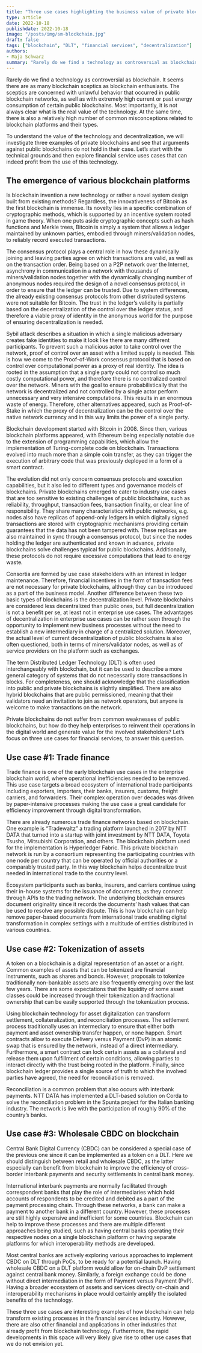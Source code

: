 ```yaml
---
title: "Three use cases highlighting the business value of private blockchain"
type: article
date: 2022-10-18
publishdate: 2022-10-18
image: "/posts/img/sm-blockchain.jpg"
draft: false
tags: ["blockchain", "DLT", "financial services", "decentralization"]
authors:
- Maja Schwarz
summary: "Rarely do we find a technology as controversial as blockchain. It seems there are as many blockchain sceptics as blockchain enthusiasts. The sceptics are concerned with unlawful behavior that occurred in public blockchain networks, as well as with extremely high current or past energy consumption of certain public blockchains."
---
```


Rarely do we find a technology as controversial as blockchain. It seems there are as many blockchain sceptics as blockchain enthusiasts. The sceptics are concerned with unlawful behavior that occurred in public blockchain networks, as well as with extremely high current or past energy consumption of certain public blockchains. Most importantly, it is not always clear what is the real value of the technology. At the same time, there is also a relatively high number of common misconceptions related to blockchain platforms and their types. 

To understand the value of the technology and decentralization, we will investigate three examples of private blockchains and see that arguments against public blockchains do not hold in their case. Let’s start with the technical grounds and then explore financial service uses cases that can indeed profit from the use of this technology.

## The emergence of various blockchain platforms

Is blockchain invention a new technology or rather a novel system design built from existing methods? Regardless, the innovativeness of Bitcoin as the first blockchain is immense. Its novelty lies in a specific combination of cryptographic methods, which is supported by an incentive system rooted in game theory. When one puts aside cryptographic concepts such as hash functions and Merkle trees, Bitcoin is simply a system that allows a ledger maintained by unknown parties, embodied through miners/validation nodes, to reliably record executed transactions. 

The consensus protocol plays a central role in how these dynamically joining and leaving parties agree on which transactions are valid, as well as on the transaction order. Being based on a P2P network over the Internet, asynchrony in communication in a network with thousands of miners/validation nodes together with the dynamically changing number of anonymous nodes required the design of a novel consensus protocol, in order to ensure that the ledger can be trusted. Due to system differences, the already existing consensus protocols from other distributed systems were not suitable for Bitcoin. The trust in the ledger’s validity is partially based on the decentralization of the control over the ledger status, and therefore a viable proxy of identity in the anonymous world for the purpose of ensuring decentralization is needed. 

Sybil attack describes a situation in which a single malicious adversary creates fake identities to make it look like there are many different participants. To prevent such a malicious actor to take control over the network, proof of control over an asset with a limited supply is needed. This is how we come to the Proof-of-Work consensus protocol that is based on control over computational power as a proxy of real identity. The idea is rooted in the assumption that a single party could not control so much costly computational power, and therefore there is no centralized control over the network. Miners with the goal to ensure probabilistically that the network is decentralized and not controlled by a single actor perform unnecessary and very intensive computations. This results in an enormous waste of energy. Therefore, other alternatives appeared, such as Proof-of-Stake in which the proxy of decentralization can be the control over the native network currency and in this way limits the power of a single party. 

Blockchain development started with Bitcoin in 2008. Since then, various blockchain platforms appeared, with Ethereum being especially notable due to the extension of programming capabilities, which allow the implementation of Turing-complete code on blockchain. Transactions evolved into much more than a simple coin transfer, as they can trigger the execution of arbitrary code that was previously deployed in a form of a smart contract. 

The evolution did not only concern consensus protocols and execution capabilities, but it also led to different types and governance models of blockchains. Private blockchains emerged to cater to industry use cases that are too sensitive to existing challenges of public blockchains, such as reliability, throughput, transaction fees, transaction finality, or clear line of responsibility. They share many characteristics with public networks, e.g. nodes also have replicas of append-only ledgers in which digitally signed transactions are stored with cryptographic mechanisms providing certain guarantees that the data has not been tampered with. These replicas are also maintained in sync through a consensus protocol, but since the nodes holding the ledger are authenticated and known in advance, private blockchains solve challenges typical for public blockchains. Additionally, these protocols do not require excessive computations that lead to energy waste. 

Consortia are formed by use case stakeholders with an interest in ledger maintenance. Therefore, financial incentives in the form of transaction fees are not necessary for private blockchains, although they can be introduced as a part of the business model. Another difference between these two basic types of blockchains is the decentralization level. Private blockchains are considered less decentralized than public ones, but full decentralization is not a benefit per se, at least not in enterprise use cases. The advantages of decentralization in enterprise use cases can be rather seen through the opportunity to implement new business processes without the need to establish a new intermediary in charge of a centralized solution. Moreover, the actual level of current decentralization of public blockchains is also often questioned, both in terms of miners/validator nodes, as well as of service providers on the platform such as exchanges. 

The term Distributed Ledger Technology (DLT) is often used interchangeably with blockchain, but it can be used to describe a more general category of systems that do not necessarily store transactions in blocks. For completeness, one should acknowledge that the classification into public and private blockchains is slightly simplified. There are also hybrid blockchains that are public permissioned, meaning that their validators need an invitation to join as network operators, but anyone is welcome to make transactions on the network. 

Private blockchains do not suffer from common weaknesses of public blockchains, but how do they help enterprises to reinvent their operations in the digital world and generate value for the involved stakeholders? Let’s focus on three use cases for financial services, to answer this question. 

## Use case #1: Trade finance

Trade finance is one of the early blockchain use cases in the enterprise blockchain world, where operational inefficiencies needed to be removed. This use case targets a broad ecosystem of international trade participants including exporters, importers, their banks, insurers, customs, freight carriers, and forwarders. Their complex operation over decades was driven by paper-intensive processes making the use case a great candidate for efficiency improvement through digital transformation.   

There are already numerous trade finance networks based on blockchain. One example is “Tradewaltz” a trading platform launched in 2017 by NTT DATA that turned into a startup with joint investment by NTT DATA, Toyota Tsusho, Mitsubishi Corporation, and others. The blockchain platform used for the implementation is Hyperledger Fabric. This private blockchain network is run by a consortium representing the participating countries with one node per country that can be operated by official authorities or a comparably trusted party. In this way blockchain helps decentralize trust needed in international trade to the country level. 

Ecosystem participants such as banks, insurers, and carriers continue using their in-house systems for the issuance of documents, as they connect through APIs to the trading network. The underlying blockchain ensures document originality since it records the documents’ hash values that can be used to resolve any possible dispute. This is how blockchain can help remove paper-based documents from international trade enabling digital transformation in complex settings with a multitude of entities distributed in various countries. 


## Use case #2: Tokenization of assets

A token on a blockchain is a digital representation of an asset or a right. Common examples of assets that can be tokenized are financial instruments, such as shares and bonds. However, proposals to tokenize traditionally non-bankable assets are also frequently emerging over the last few years. There are some expectations that the liquidity of some asset classes could be increased through their tokenization and fractional ownership that can be easily supported through the tokenization process. 

Using blockchain technology for asset digitalization can transform settlement, collateralization, and reconciliation processes. The settlement process traditionally uses an intermediary to ensure that either both payment and asset ownership transfer happen, or none happen. Smart contracts allow to execute Delivery versus Payment (DvP) in an atomic swap that is ensured by the network, instead of a direct intermediary. Furthermore, a smart contract can lock certain assets as a collateral and release them upon fulfillment of certain conditions, allowing parties to interact directly with the trust being rooted in the platform. Finally, since blockchain ledger provides a single source of truth to which the involved parties have agreed, the need for reconciliation is removed. 

Reconciliation is a common problem that also occurs with interbank payments. NTT DATA has implemented a DLT-based solution on Corda to solve the reconciliation problem in the Spunta project for the Italian banking industry. The network is live with the participation of roughly 90% of the country’s banks. 


## Use case #3: Wholesale CBDC on blockchain

Central Bank Digital Currency (CBDC) can be considered a special case of the previous one since it can be implemented as a token on a DLT. Here we should distinguish between retail and wholesale CBDC, as the latter especially can benefit from blockchain to improve the efficiency of cross-border interbank payments and security settlements in central bank money.

International interbank payments are normally facilitated through correspondent banks that play the role of intermediaries which hold accounts of respondents to be credited and debited as a part of the payment processing chain. Through these networks, a bank can make a payment to another bank in a different country. However, these processes are still highly expensive and inefficient for some countries. Blockchain can help to improve these processes and there are multiple different approaches being studied, such as having central banks operating their respective nodes on a single blockchain platform or having separate platforms for which interoperability methods are developed. 

Most central banks are actively exploring various approaches to implement CBDC on DLT through PoCs, to be ready for a potential launch. Having wholesale CBDC on a DLT platform would allow for on-chain DvP settlement against central bank money. Similarly, a foreign exchange could be done without direct intermediation in the form of Payment versus Payment (PvP). Having a broader ecosystem of assets and services directly on-chain and interoperability mechanisms in place would certainly amplify the isolated benefits of the technology. 

These three use cases are interesting examples of how blockchain can help transform existing processes in the financial services industry. However, there are also other financial and applications in other industries that already profit from blockchain technology. Furthermore, the rapid developments in this space will very likely give rise to other use cases that we do not envision yet. 
